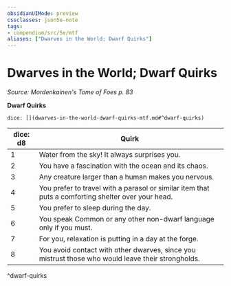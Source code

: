 ```yaml
---
obsidianUIMode: preview
cssclasses: json5e-note
tags:
- compendium/src/5e/mtf
aliases: ["Dwarves in the World; Dwarf Quirks"]
---
```

# Dwarves in the World; Dwarf Quirks
*Source: Mordenkainen's Tome of Foes p. 83* 

**Dwarf Quirks**

`dice: [](dwarves-in-the-world-dwarf-quirks-mtf.md#^dwarf-quirks)`

| dice: d8 | Quirk |
|----------|-------|
| 1 | Water from the sky! It always surprises you. |
| 2 | You have a fascination with the ocean and its chaos. |
| 3 | Any creature larger than a human makes you nervous. |
| 4 | You prefer to travel with a parasol or similar item that puts a comforting shelter over your head. |
| 5 | You prefer to sleep during the day. |
| 6 | You speak Common or any other non-dwarf language only if you must. |
| 7 | For you, relaxation is putting in a day at the forge. |
| 8 | You avoid contact with other dwarves, since you mistrust those who would leave their strongholds. |
^dwarf-quirks